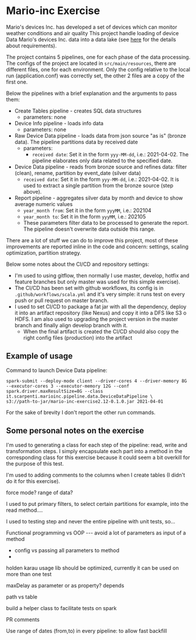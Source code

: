 # Mario-inc Exercise

Mario's devices Inc. has developed a set of devices which can monitor weather conditions and air
quality
This project handle loading of device Data Mario's devices Inc. data into a data lake (see [here](data_pipelines_exercise.md)
for the details about requirements).

The project contains 5 pipelines, one for each phase of the data processing.
The configs of the project are located in `src/main/resources`, there are different files, one for each environment. Only the config relative to the local run (application.conf) was correctly set, the other 2 files are a copy of the first one.  

Below the pipelines with a brief explanation and the arguments to pass them: 
 - Create Tables pipeline - creates SQL data structures
   - parameters: none
 - Device Info pipeline - loads info data
   - parameters: none
 - Raw Device Data pipeline - loads data from json source "as is" (bronze data). The pipeline partitions data by received date
   - parameters:
     - `received date`: Set it in the form `yyy-MM-dd`, i.e.: 2021-04-02. The pipeline elaborates only data related to the specified date. 
 - Device Data pipeline - reads from bronze source and refines data: filter (clean), rename, partition by event_date (silver data)
   - `received date`: Set it in the form `yyy-MM-dd`, i.e.: 2021-04-02. It is used to extract a single partition from the bronze source (step above). 
 - Report pipeline - aggregates silver data by month and device to show average numeric values
   - `year_month from`: Set it in the form `yyyMM`, i.e.: 202104
   - `year_month to`: Set it in the form `yyyMM`, i.e.: 202105
   - These parameters filter data to be processed to generate the report. The pipeline doesn't overwrite data outside this range.

There are a lot of stuff we can do to improve this project, most of these improvements are reported inline in the code and concern: settings, scaling optimization, partition strategy. 

Below some notes about the CI/CD and repository settings:
- I'm used to using gitflow, then normally I use master, develop, hotfix and feature branches but only master was used for this simple exercise).
- The CI/CD has been set with github workflows, its config is in `.github/workflows/scala.yml` and it's very simple: it runs test on every push or pull request on master branch.
- I used to set CI/CD to package a fat jar with all the dependency, deploy it into an artifact repository (like Nexus) and copy it into a DFS like S3 o HDFS. I am also used to upgrading the project version in the master branch and finally align develop branch with it.
  - When the final artifact is created the CI/CD should also copy the right config files (production) into the artifact

## Example of usage

Command to launch Device Data pipeline: 
```shell
spark-submit --deploy-mode client --driver-cores 4 --driver-memory 8G --executor-cores 3 --executor-memory 12G --conf spark.driver.maxResultSize=8G --class it.scarpenti.marioinc.pipeline.data.DeviceDataPipeline \
s3://path-to-jar/mario-inc-exercise2.12-0.1.0.jar 2021-04-01
```

For the sake of brevity I don't report the other run commands. 


## Some personal notes on the exercise

I'm used to generating a class for each step of the pipeline: read, write and transformation steps. I simply encapsulate
each part into a method in the corresponding class for this exercise because it could seem a bit overkill for the purpose
of this test.

I'm used to adding comments to the columns when I create tables (I didn't do it for this exercise).

[//]: # (TODO Notes on gitflow? )

force mode? 
range of data?

I used to put primary filters, to select certain partitions for example, into the read method....

I used to testing step and never the entire pipeline with unit tests, so...

 
Functional programming vs OOP --- avoid a lot of parameters as input of a method
  - config vs passing all parameters to method
  - 

holden karau usage lib should be optimized, currently it can be used on more than one test

maxDelay as parameter or as property? depends

path vs table

build a helper class to facilitate tests on spark

PR comments

Use range of dates (from,to) in every pipeline: to allow fast backfill